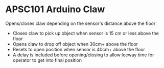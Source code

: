 # APSC101 Arduino Claw
Opens/closes claw depending on the sensor's distance above the floor
- Closes claw to pick up object when sensor is 15 cm or less above the floor
- Opens claw to drop off object when 30cm+ above the floor
- Resets to open position when sensor is 40cm+ above the floor
- A delay is included before opening/closing to allow leeway time for operator to get into final position
